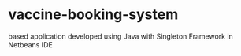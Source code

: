 # vaccine-booking-system
based application developed using Java with Singleton Framework in Netbeans IDE
